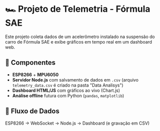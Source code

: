 # 🏎️ Projeto de Telemetria - Fórmula SAE

Este projeto coleta dados de um acelerômetro instalado na suspensão do carro de Fórmula SAE e exibe gráficos em tempo real em um dashboard web.

## 🔧 Componentes

- **ESP8266** + **MPU6050**
- **Servidor Node.js** com salvamento de dados em `.csv` (arquivo `telemetry_data.csv` é criado na pasta "Data Analisys")
- **Dashboard HTML/JS** com gráficos ao vivo (Chart.js)
- **Análise offline** futura com Python (`pandas`, `matplotlib`)

## 📡 Fluxo de Dados

ESP8266 → WebSocket → Node.js → Dashboard (e gravação em CSV)


